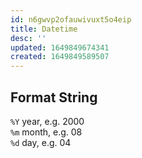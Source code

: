 ```yaml
---
id: n6gwvp2ofauwivuxt5o4eip
title: Datetime
desc: ''
updated: 1649849674341
created: 1649849589507
---
```


## Format String

`%Y` year, e.g. 2000  
`%m` month, e.g. 08  
`%d` day, e.g. 04
